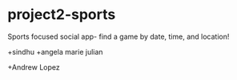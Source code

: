 # project2-sports

Sports focused social app- find a game by date, time, and location!


+sindhu
+angela marie julian

+Andrew Lopez
